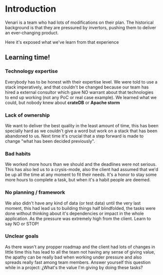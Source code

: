 # Introduction
Venari is a team who had lots of modifications on their plan. The historical
background is that they are pressured by invertors, pushing them to deliver
an ever-changing product.

Here it's exposed what we've learn from that experience

## Learning time!

### Technology expertise
Everybody has to be honest with their expertise level. We were told to use a
stack imperatively, and that couldn't be changed because our team has hired
a external consultor which gave NO warrant about that technologies to end up
working (not any PoC or real case example). We learned what we could, but
nobody knew about **crateDB** or **Apache storm**

### Lack of ownership
We want to deliver the best quality in the least amount of time, this has
been specially hard as we couldn't give a word but work on a stack that has
been abandoned to us.
Next time it's crucial that a step forward is made to change "what has been
decided previously". 

### Bad habits
We worked more hours than we should and the deadlines were not serious. This
has also led us to a crysis-mode, also the client had assumed that we'd be
up all the time at any moment to fit their needs. It's a honor to stay some
more hours to complete a task, but when it's a habit people are deemed.

### No planning / framework
We also didn't have any kind of data (or test data) until the very last
moment, this had lead us to building things half blindfolded, the tasks were
done without thinking about it's dependencies or impact in the whole
application. As the pressure was extremely high from the client. Learn to
say NO or STOP!

### Unclear goals
As there wasn't any propper roadmap and the client had lots of changes in
little time this has lead to all the team not having any sense of giving
value, the apathy can be really bad when working under pressure and also
spreads really fast among team members.
Answer yourself this question while in a project: ¿What's the value I'm giving by
doing these tasks?

